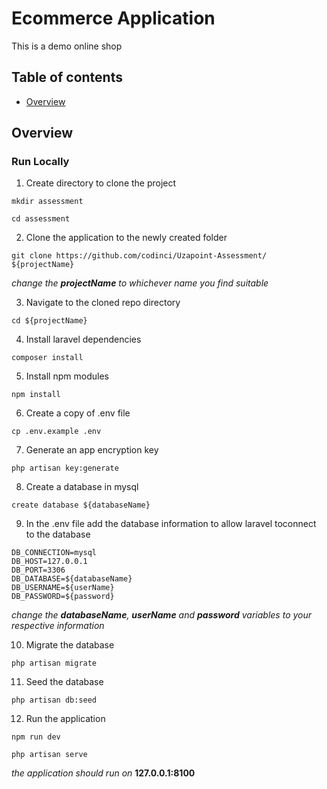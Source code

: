 # Ecommerce Application

This is a demo online shop

## Table of contents

- [Overview](#overview)



## Overview

### Run Locally

1. Create directory to clone the project
```
mkdir assessment

cd assessment
```

2. Clone the application to the newly created folder
```
git clone https://github.com/codinci/Uzapoint-Assessment/ ${projectName}
```
*change the **projectName** to whichever name you find suitable*

3. Navigate to the cloned repo directory
```
cd ${projectName}
```

4. Install laravel dependencies
```
composer install
```

5. Install npm modules
```
npm install
```

6. Create a copy of .env file
```
cp .env.example .env
```

7. Generate an app encryption key
```
php artisan key:generate
```

8. Create a database in mysql
```
create database ${databaseName}
```

9. In the .env file add the database information to allow laravel toconnect to the database
```
DB_CONNECTION=mysql
DB_HOST=127.0.0.1
DB_PORT=3306
DB_DATABASE=${databaseName}
DB_USERNAME=${userName}
DB_PASSWORD=${password}
```
*change the **databaseName**, **userName** and **password** variables to your respective information*

10. Migrate the database
```
php artisan migrate
```

11. Seed the database
```
php artisan db:seed
```

12. Run the application
```
npm run dev

php artisan serve
```

*the application should run on* **127.0.0.1:8100**


